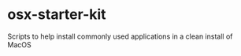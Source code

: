 osx-starter-kit
===============

Scripts to help install commonly used applications in a clean install of MacOS
